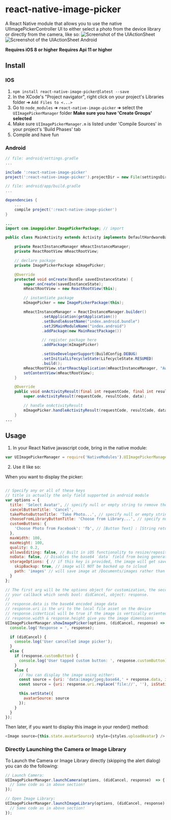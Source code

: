 # react-native-image-picker
A React Native module that allows you to use the native UIImagePickerController UI to either select a photo from the device library or directly from the camera, like so:
![Screenshot of the UIActionSheet](https://github.com/marcshilling/react-native-image-picker/blob/master/AlertSheetImage.jpg)
![Screenshot of the UIActionSheet Android](http://i.imgur.com/jMOLd6w.png)

**Requires iOS 8 or higher**
**Requires Api 11 or higher**

## Install

### IOS
1. `npm install react-native-image-picker@latest --save`
2. In the XCode's "Project navigator", right click on your project's Libraries folder ➜ `Add Files to <...>`
3. Go to `node_modules` ➜ `react-native-image-picker` ➜ select the `UIImagePickerManager` folder **Make sure you have 'Create Groups' selected**
4. Make sure `UIImagePickerManager.m` is listed under 'Compile Sources' in your project's 'Build Phases' tab
5. Compile and have fun

### Android
```gradle
// file: android/settings.gradle
...

include ':react-native-image-picker'
project(':react-native-image-picker').projectDir = new File(settingsDir, '../node_modules/react-native-image-picker/android')
```
```gradle
// file: android/app/build.gradle
...

dependencies {
    ...
    compile project(':react-native-image-picker')
}
```
```java
...
import com.imagepicker.ImagePickerPackage; // import

public class MainActivity extends Activity implements DefaultHardwareBackBtnHandler {

    private ReactInstanceManager mReactInstanceManager;
    private ReactRootView mReactRootView;

    // declare package
    private ImagePickerPackage mImagePicker;

    @Override
    protected void onCreate(Bundle savedInstanceState) {
        super.onCreate(savedInstanceState);
        mReactRootView = new ReactRootView(this);

        // instantiate package
        mImagePicker = new ImagePickerPackage(this);

        mReactInstanceManager = ReactInstanceManager.builder()
                .setApplication(getApplication())
                .setBundleAssetName("index.android.bundle")
                .setJSMainModuleName("index.android")
                .addPackage(new MainReactPackage())

                // register package here
                .addPackage(mImagePicker)

                .setUseDeveloperSupport(BuildConfig.DEBUG)
                .setInitialLifecycleState(LifecycleState.RESUMED)
                .build();
        mReactRootView.startReactApplication(mReactInstanceManager, "AwesomeProject", null);
        setContentView(mReactRootView);
    }

    @Override
    public void onActivityResult(final int requestCode, final int resultCode, final Intent data) {
        super.onActivityResult(requestCode, resultCode, data);

        // handle onActivityResult
        mImagePicker.handleActivityResult(requestCode, resultCode, data);
    }
...

```
## Usage
1. In your React Native javascript code, bring in the native module:

  ```javascript
var UIImagePickerManager = require('NativeModules').UIImagePickerManager;
  ```
2. Use it like so:

  When you want to display the picker:
  ```javascript

  // Specify any or all of these keys
  // title is actually the only field supported in android module
  var options = {
    title: 'Select Avatar', // specify null or empty string to remove the title
    cancelButtonTitle: 'Cancel',
    takePhotoButtonTitle: 'Take Photo...', // specify null or empty string to remove this button
    chooseFromLibraryButtonTitle: 'Choose from Library...', // specify null or empty string to remove this button
    customButtons: {
      'Choose Photo from Facebook': 'fb', // [Button Text] : [String returned upon selection]
    },
    maxWidth: 100,
    maxHeight: 100,
    quality: 0.2,
    allowsEditing: false, // Built in iOS functionality to resize/reposition the image
    noData: false, // Disables the base64 `data` field from being generated (greatly improves performance on large photos)
    storageOptions: { // if this key is provided, the image will get saved in the documents directory (rather than a temporary directory)
      skipBackup: true, // image will NOT be backed up to icloud
      path: 'images' // will save image at /Documents/images rather than the root
    }
  };

  // The first arg will be the options object for customization, the second is
  // your callback which sends bool: didCancel, object: response.
  //
  // response.data is the base64 encoded image data
  // response.uri is the uri to the local file asset on the device
  // response.isVertical will be true if the image is vertically oriented
  // response.width & response.height give you the image dimensions
  UIImagePickerManager.showImagePicker(options, (didCancel, response) => {
    console.log('Response = ', response);

    if (didCancel) {
      console.log('User cancelled image picker');
    }
    else {
      if (response.customButton) {
        console.log('User tapped custom button: ', response.customButton);
      }
      else {
        // You can display the image using either:
        const source = {uri: 'data:image/jpeg;base64,' + response.data, isStatic: true};
        const source = {uri: response.uri.replace('file://', ''), isStatic: true};

        this.setState({
          avatarSource: source
        });
      }
    }
  });
  ```
  Then later, if you want to display this image in your render() method:
  ```javascript
  <Image source={this.state.avatarSource} style={styles.uploadAvatar} />
  ```

### Directly Launching the Camera or Image Library

  To Launch the Camera or Image Library directly (skipping the alert dialog) you can
  do the following:
  ```javascript
  // Launch Camera:
  UIImagePickerManager.launchCamera(options, (didCancel, response)  => {
    // Same code as in above section!
  });

  // Open Image Library:
  UIImagePickerManager.launchImageLibrary(options, (didCancel, response)  => {
    // Same code as in above section!
  });
  ```
